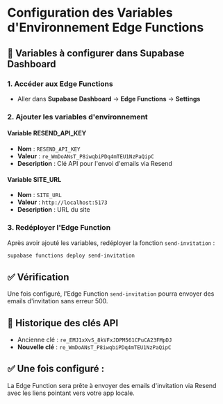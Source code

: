 # Configuration des Variables d'Environnement Edge Functions

## 🔧 Variables à configurer dans Supabase Dashboard

### 1. Accéder aux Edge Functions
- Aller dans **Supabase Dashboard** → **Edge Functions** → **Settings**

### 2. Ajouter les variables d'environnement

#### Variable RESEND_API_KEY
- **Nom** : `RESEND_API_KEY`
- **Valeur** : `re_WmDoANsT_P8iwqbiPDq4mTEU1NzPaQipC`
- **Description** : Clé API pour l'envoi d'emails via Resend

#### Variable SITE_URL
- **Nom** : `SITE_URL`
- **Valeur** : `http://localhost:5173`
- **Description** : URL du site

### 3. Redéployer l'Edge Function
Après avoir ajouté les variables, redéployer la fonction `send-invitation` :

```bash
supabase functions deploy send-invitation
```

## ✅ Vérification
Une fois configuré, l'Edge Function `send-invitation` pourra envoyer des emails d'invitation sans erreur 500.

## 📝 Historique des clés API
- Ancienne clé : `re_EMJ1xXvS_8kVFxJDPM561CPuCA23FMpDJ`
- **Nouvelle clé** : `re_WmDoANsT_P8iwqbiPDq4mTEU1NzPaQipC`
## ✅ Une fois configuré :
La Edge Function sera prête à envoyer des emails d'invitation via Resend avec les liens pointant vers votre app locale.
